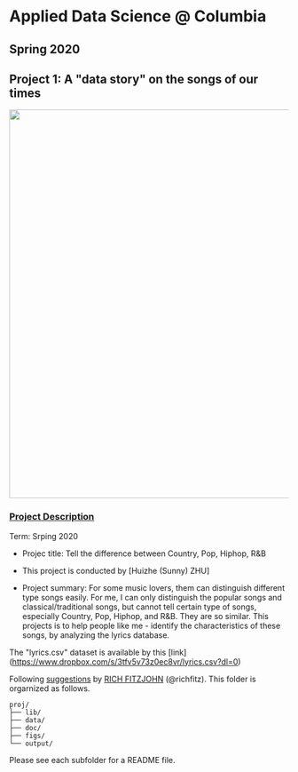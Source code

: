 # Applied Data Science @ Columbia
## Spring 2020
## Project 1: A "data story" on the songs of our times

<img src="https://blog.oup.com/wp-content/uploads/2016/02/1260-music.jpg" width="700">

### [Project Description](doc/)


Term: Srping 2020

+ Projec title: Tell the difference between Country, Pop, Hiphop, R&B
+ This project is conducted by [Huizhe (Sunny) ZHU]

+ Project summary: For some music lovers, them can distinguish different type songs easily. For me, I can only distinguish the popular songs and classical/traditional songs, but cannot tell certain type of songs, especially Country, Pop, Hiphop, and R&B. They are so similar. This projects is to help people like me - identify the characteristics of these
 songs, by analyzing the lyrics database. 

The "lyrics.csv" dataset is available by this [link] (https://www.dropbox.com/s/3tfv5v73z0ec8vr/lyrics.csv?dl=0)

Following [suggestions](http://nicercode.github.io/blog/2013-04-05-projects/) by [RICH FITZJOHN](http://nicercode.github.io/about/#Team) (@richfitz). This folder is orgarnized as follows.

```
proj/
├── lib/
├── data/
├── doc/
├── figs/
└── output/
```

Please see each subfolder for a README file.
